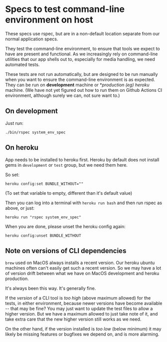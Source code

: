 # Specs to test command-line environment on host

These specs use rspec, but are in a non-default location separate from our normal application specs.

They test the command-line environment, to ensure that tools we expect to have are present and functional. As we increasingly rely on command-line utilities that our app shells out to, especially for media handling, we need automated tests.

These tests are not run automatically, but are designed to be run manually when you want to ensure the command-line environment is as expected. They can be run on **development** machine or **production (eg) heroku* machine. (We have not yet figured out how to run them on Github Actions CI environment, although surely we can, not sure want to.)

## On development

Just run:

    ./bin/rspec system_env_spec

## On heroku

App needs to be installed to heroku first. Heroku by default does not install gems in `development` or `test` group, but we need them here.

So set:

    heroku config:set BUNDLE_WITHOUT=""

(To set that variable to empty, different than it's default value)

Then you can log into a terminal with `heroku run bash` and then run rspec as above, or just:

    heroku run "rspec system_env_spec"

When you are done, please unset the heroku config again:

    heroku config:unset BUNDLE_WITHOUT

## Note on versions of CLI dependencies

`brew` used on MacOS always installs a recent version. Our heroku ubuntu machines often can't easily get such a recent version. So we may have a lot of version drift between what we have on MacOS development and heroku production.

It's always been this way. It's generally fine.

If the _version_ of a CLI tool is _too high_ (above maximum allowed) for the tests, in either environment, because newer versions have become available -- that may be fine? You may just want to update the test files to allow a higher version.  But we have a maximum allowed to just take note of it, and take extra care that the new higher version still works as we need.

On the other hand, if the version installed is _too low_ (below minimum) it may likely be missing features or bugfixes we depend on, and is more alarming.
